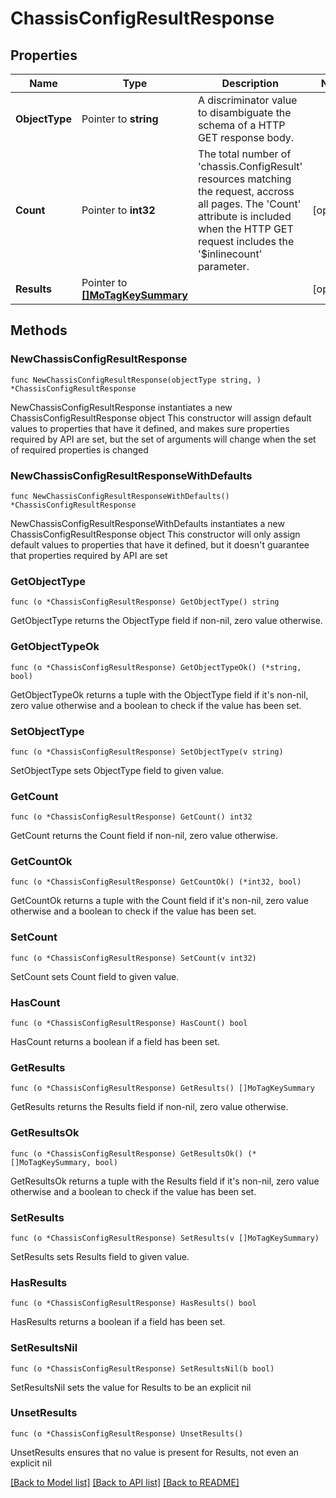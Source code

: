 # ChassisConfigResultResponse

## Properties

Name | Type | Description | Notes
------------ | ------------- | ------------- | -------------
**ObjectType** | Pointer to **string** | A discriminator value to disambiguate the schema of a HTTP GET response body. | 
**Count** | Pointer to **int32** | The total number of &#39;chassis.ConfigResult&#39; resources matching the request, accross all pages. The &#39;Count&#39; attribute is included when the HTTP GET request includes the &#39;$inlinecount&#39; parameter. | [optional] 
**Results** | Pointer to [**[]MoTagKeySummary**](mo.TagKeySummary.md) |  | [optional] 

## Methods

### NewChassisConfigResultResponse

`func NewChassisConfigResultResponse(objectType string, ) *ChassisConfigResultResponse`

NewChassisConfigResultResponse instantiates a new ChassisConfigResultResponse object
This constructor will assign default values to properties that have it defined,
and makes sure properties required by API are set, but the set of arguments
will change when the set of required properties is changed

### NewChassisConfigResultResponseWithDefaults

`func NewChassisConfigResultResponseWithDefaults() *ChassisConfigResultResponse`

NewChassisConfigResultResponseWithDefaults instantiates a new ChassisConfigResultResponse object
This constructor will only assign default values to properties that have it defined,
but it doesn't guarantee that properties required by API are set

### GetObjectType

`func (o *ChassisConfigResultResponse) GetObjectType() string`

GetObjectType returns the ObjectType field if non-nil, zero value otherwise.

### GetObjectTypeOk

`func (o *ChassisConfigResultResponse) GetObjectTypeOk() (*string, bool)`

GetObjectTypeOk returns a tuple with the ObjectType field if it's non-nil, zero value otherwise
and a boolean to check if the value has been set.

### SetObjectType

`func (o *ChassisConfigResultResponse) SetObjectType(v string)`

SetObjectType sets ObjectType field to given value.


### GetCount

`func (o *ChassisConfigResultResponse) GetCount() int32`

GetCount returns the Count field if non-nil, zero value otherwise.

### GetCountOk

`func (o *ChassisConfigResultResponse) GetCountOk() (*int32, bool)`

GetCountOk returns a tuple with the Count field if it's non-nil, zero value otherwise
and a boolean to check if the value has been set.

### SetCount

`func (o *ChassisConfigResultResponse) SetCount(v int32)`

SetCount sets Count field to given value.

### HasCount

`func (o *ChassisConfigResultResponse) HasCount() bool`

HasCount returns a boolean if a field has been set.

### GetResults

`func (o *ChassisConfigResultResponse) GetResults() []MoTagKeySummary`

GetResults returns the Results field if non-nil, zero value otherwise.

### GetResultsOk

`func (o *ChassisConfigResultResponse) GetResultsOk() (*[]MoTagKeySummary, bool)`

GetResultsOk returns a tuple with the Results field if it's non-nil, zero value otherwise
and a boolean to check if the value has been set.

### SetResults

`func (o *ChassisConfigResultResponse) SetResults(v []MoTagKeySummary)`

SetResults sets Results field to given value.

### HasResults

`func (o *ChassisConfigResultResponse) HasResults() bool`

HasResults returns a boolean if a field has been set.

### SetResultsNil

`func (o *ChassisConfigResultResponse) SetResultsNil(b bool)`

 SetResultsNil sets the value for Results to be an explicit nil

### UnsetResults
`func (o *ChassisConfigResultResponse) UnsetResults()`

UnsetResults ensures that no value is present for Results, not even an explicit nil

[[Back to Model list]](../README.md#documentation-for-models) [[Back to API list]](../README.md#documentation-for-api-endpoints) [[Back to README]](../README.md)



